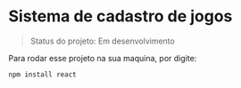 <h1>Sistema de cadastro de jogos</h1>

> Status do projeto: Em desenvolvimento

Para rodar esse projeto na sua maquina, por digite:

```
npm install react
```

